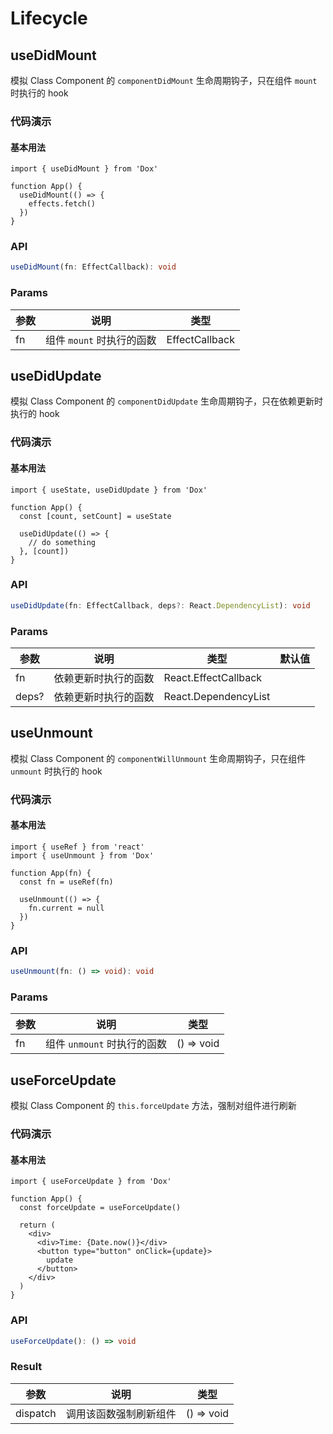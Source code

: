 # Lifecycle

## useDidMount

模拟 Class Component 的 `componentDidMount` 生命周期钩子，只在组件 `mount` 时执行的 hook

### 代码演示

#### 基本用法

```tsx
import { useDidMount } from 'Dox'

function App() {
  useDidMount(() => {
    effects.fetch()
  })
}
```

### API

```ts
useDidMount(fn: EffectCallback): void
```

### Params

| 参数 | 说明                      | 类型           |
| ---- | ------------------------- | -------------- |
| fn   | 组件 `mount` 时执行的函数 | EffectCallback |

## useDidUpdate

模拟 Class Component 的 `componentDidUpdate` 生命周期钩子，只在依赖更新时执行的 hook

### 代码演示

#### 基本用法

```tsx
import { useState, useDidUpdate } from 'Dox'

function App() {
  const [count, setCount] = useState

  useDidUpdate(() => {
    // do something
  }, [count])
}
```

### API

```ts
useDidUpdate(fn: EffectCallback, deps?: React.DependencyList): void
```

### Params

| 参数  | 说明                 | 类型                 | 默认值 |
| ----- | -------------------- | -------------------- | ------ |
| fn    | 依赖更新时执行的函数 | React.EffectCallback |        |
| deps? | 依赖更新时执行的函数 | React.DependencyList |        |

## useUnmount

模拟 Class Component 的 `componentWillUnmount` 生命周期钩子，只在组件 `unmount` 时执行的 hook

### 代码演示

#### 基本用法

```tsx
import { useRef } from 'react'
import { useUnmount } from 'Dox'

function App(fn) {
  const fn = useRef(fn)

  useUnmount(() => {
    fn.current = null
  })
}
```

### API

```ts
useUnmount(fn: () => void): void
```

### Params

| 参数 | 说明                        | 类型       |
| ---- | --------------------------- | ---------- |
| fn   | 组件 `unmount` 时执行的函数 | () => void |

## useForceUpdate

模拟 Class Component 的 `this.forceUpdate` 方法，强制对组件进行刷新

### 代码演示

#### 基本用法

```tsx
import { useForceUpdate } from 'Dox'

function App() {
  const forceUpdate = useForceUpdate()

  return (
    <div>
      <div>Time: {Date.now()}</div>
      <button type="button" onClick={update}>
        update
      </button>
    </div>
  )
}
```

### API

```ts
useForceUpdate(): () => void
```

### Result

| 参数     | 说明                   | 类型       |
| -------- | ---------------------- | ---------- |
| dispatch | 调用该函数强制刷新组件 | () => void |
